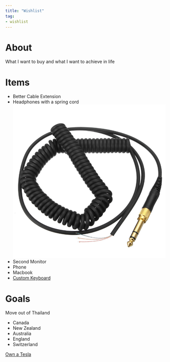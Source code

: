 ```yaml
---
title: "Wishlist"
tag:
- wishlist
---
```


# About
What I want to buy and what I want to achieve in life

# Items
- Better Cable Extension
- Headphones with a spring cord
![Spring Wire](/content/images/springwire.jpg)
- Second Monitor
-  Phone
-  Macbook
-  [Custom Keyboard](custom%20keyboard.md)

# Goals
Move out of Thailand
- Canada
- New Zealand
- Australia
- England
- Switzerland

[Own a Tesla](https://tesla.com)
